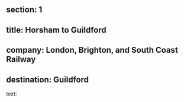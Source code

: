 ﻿section: 1
----
title: Horsham to Guildford
----
company: London, Brighton, and South Coast Railway
----
destination: Guildford
----
text: